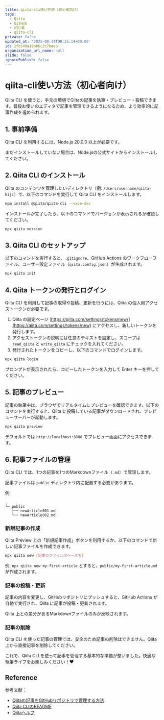 ```yaml
---
title: qiita-cli使い方法（初心者向け）
tags:
  - Qiita
  - GitHub
  - 初心者
  - qiita-cli
private: false
updated_at: '2025-08-14T00:25:14+09:00'
id: 1fb540a19ab6c2c7baea
organization_url_name: null
slide: false
ignorePublish: false
---
```


# qiita-cli使い方法（初心者向け）

Qiita CLI を使うと、手元の環境でQiitaの記事を執筆・プレビュー・投稿できます。普段お使いのエディタで記事を管理できるようになるため、より効率的に記事作成を進められます。

## 1. 事前準備

Qiita CLI を利用するには、Node.js 20.0.0 以上が必要です。

まだインストールしていない場合は、Node.jsの公式サイトからインストールしてください。

## 2. Qiita CLI のインストール

Qiita のコンテンツを管理したいディレクトリ（例: `/Users/username/qiita-kiji`）で、以下のコマンドを実行して Qiita CLI をインストールします。

```bash
npm install @qiita/qiita-cli --save-dev
```

インストールが完了したら、以下のコマンドでバージョンが表示されるか確認してください。

```bash
npx qiita version
```

## 3. Qiita CLI のセットアップ

以下のコマンドを実行すると、`.gitignore`、GitHub Actions のワークフローファイル、ユーザー設定ファイル（`qiita.config.json`）が生成されます。

```bash
npx qiita init
```

## 4. Qiita トークンの発行とログイン

Qiita CLI を利用して記事の取得や投稿、更新を行うには、Qiita の個人用アクセストークンが必要です。

1. Qiita の設定ページ [https://qiita.com/settings/tokens/new/](https://qiita.com/settings/tokens/new) にアクセスし、新しいトークンを発行します。
2. アクセストークンの説明には任意のテキストを設定し、スコープは `read_qiita` と `write_qiita` にチェックを入れてください。
3. 発行されたトークンをコピーし、以下のコマンドでログインします。

```bash
npx qiita login
```

プロンプトが表示されたら、コピーしたトークンを入力して Enter キーを押してください。

## 5. 記事のプレビュー

記事の執筆中は、ブラウザでリアルタイムにプレビューを確認できます。以下のコマンドを実行すると、Qiita に投稿している記事がダウンロードされ、プレビューサーバーが起動します。

```bash
npx qiita preview
```

デフォルトでは `http://localhost:8888` でプレビュー画面にアクセスできます。

## 6. 記事ファイルの管理

Qiita CLI では、1つの記事を1つのMarkdownファイル（`.md`）で管理します。

記事ファイルは `public` ディレクトリ内に配置する必要があります。

例:
```
.
└─ public
   ├── newArticle001.md
   └── newArticle002.md
```

### 新規記事の作成

Qiita Preview 上の「新規記事作成」ボタンを利用するか、以下のコマンドで新しい記事ファイルを作成できます。

```bash
npx qiita new [記事のファイルのベース名]
```

例: `npx qiita new my-first-article` とすると、`public/my-first-article.md` が作成されます。

### 記事の投稿・更新

記事の内容を変更し、GitHubリポジトリにプッシュすると、GitHub Actions が自動で実行され、Qiita に記事が投稿・更新されます。

Qiita 上との差分があるMarkdownファイルのみが反映されます。

### 記事の削除

Qiita CLI を使った記事の管理では、安全のため記事の削除はできません。Qiita 上から直接記事を削除してください。

これで、Qiita CLI を使って記事を管理する基本的な準備が整いました。快適な執筆ライフをお楽しみください！❤️

## Reference

参考文献：

- [Qiitaの記事をGitHubリポジトリで管理する方法](https://qiita.com/Qiita/items/32c79014509987541130)
- [Qiita CLIのREADME](https://github.com/increments/qiita-cli/blob/main/README.md)
- [Qiitaヘルプ](https://help.qiita.com/entries/236000000000000000)
